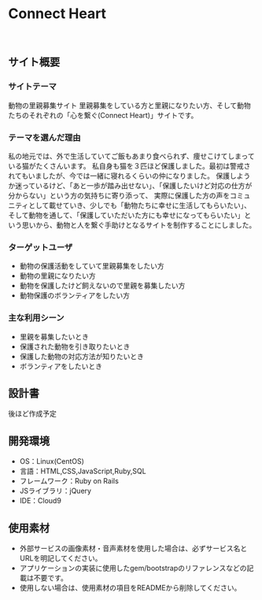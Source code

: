 # Connect Heart
​
## サイト概要
### サイトテーマ
動物の里親募集サイト
里親募集をしている方と里親になりたい方、そして動物たちのそれぞれの「心を繋ぐ(Connect Heart)」サイトです。
​
### テーマを選んだ理由
私の地元では、外で生活していてご飯もあまり食べられず、痩せこけてしまっている猫がたくさんいます。
私自身も猫を３匹ほど保護しました。最初は警戒されてもいましたが、今では一緒に寝れるくらいの仲になりました。
保護しようか迷っているけど、「あと一歩が踏み出せない」、「保護したいけど対応の仕方が分からない」という方の気持ちに寄り添って、
実際に保護した方の声をコミュニティとして載せていき、少しでも「動物たちに幸せに生活してもらいたい」、
そして動物を通して、「保護していただいた方にも幸せになってもらいたい」という思いから、動物と人を繋ぐ手助けとなるサイトを制作することにしました。
​
### ターゲットユーザ
- 動物の保護活動をしていて里親募集をしたい方
- 動物の里親になりたい方
- 動物を保護したけど飼えないので里親を募集したい方
- 動物保護のボランティアをしたい方
​
### 主な利用シーン
- 里親を募集したいとき
- 保護された動物を引き取りたいとき
- 保護した動物の対応方法が知りたいとき
- ボランティアをしたいとき
​
## 設計書
<!--テーマを設定・提出する時点では不要です-->
後ほど作成予定
​
## 開発環境
- OS：Linux(CentOS)
- 言語：HTML,CSS,JavaScript,Ruby,SQL
- フレームワーク：Ruby on Rails
- JSライブラリ：jQuery
- IDE：Cloud9
​
## 使用素材
- 外部サービスの画像素材・音声素材を使用した場合は、必ずサービス名とURLを明記してください。
- アプリケーションの実装に使用したgem/bootstrapのリファレンスなどの記載は不要です。
- 使用しない場合は、使用素材の項目をREADMEから削除してください。
